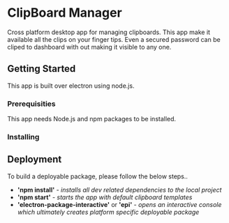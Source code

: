 # ClipBoard Manager

Cross platform desktop app for managing clipboards. This app make it available all the clips on your finger tips. Even a secured password can be cliped to dashboard with out making it visible to any one.

## Getting Started

This app is built over electron using node.js.

### Prerequisities

This app needs Node.js and npm packages to be installed.

### Installing


## Deployment

To build a deployable package, please follow the below steps..
* **'npm install'** - *installs all dev related dependencies to the local project*
* **'npm start'** - *starts the app with default clipboard templates*
* **'electron-package-interactive'** or **'epi'** - *opens an interactive console which ultimately creates platform specific deployable package*
